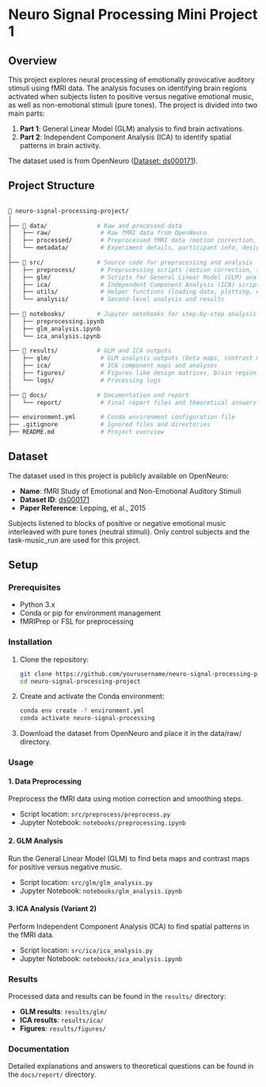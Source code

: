 # Neuro Signal Processing Mini Project 1

## Overview

This project explores neural processing of emotionally provocative auditory stimuli using fMRI data. The analysis focuses on identifying brain regions activated when subjects listen to positive versus negative emotional music, as well as non-emotional stimuli (pure tones). The project is divided into two main parts:

1. **Part 1**: General Linear Model (GLM) analysis to find brain activations.
2. **Part 2**: Independent Component Analysis (ICA) to identify spatial patterns in brain activity.

The dataset used is from OpenNeuro ([Dataset: ds000171](https://openneuro.org/datasets/ds000171/versions/00001)).

## Project Structure

```bash

📁 neuro-signal-processing-project/
│
├── 📁 data/              # Raw and processed data
│   ├── raw/              # Raw fMRI data from OpenNeuro
│   ├── processed/        # Preprocessed fMRI data (motion correction, smoothing)
│   └── metadata/         # Experiment details, participant info, design matrices
│
├── 📁 src/               # Source code for preprocessing and analysis
│   ├── preprocess/       # Preprocessing scripts (motion correction, smoothing, etc.)
│   ├── glm/              # Scripts for General Linear Model (GLM) analysis
│   ├── ica/              # Independent Component Analysis (ICA) scripts
│   ├── utils/            # Helper functions (loading data, plotting, etc.)
│   └── analysis/         # Second-level analysis and results
│
├── 📁 notebooks/         # Jupyter notebooks for step-by-step analysis
│   ├── preprocessing.ipynb
│   ├── glm_analysis.ipynb
│   └── ica_analysis.ipynb
│
├── 📁 results/           # GLM and ICA outputs
│   ├── glm/              # GLM analysis outputs (beta maps, contrast maps, etc.)
│   ├── ica/              # ICA component maps and analyses
│   ├── figures/          # Figures like design matrices, brain region maps
│   └── logs/             # Processing logs
│
├── 📁 docs/              # Documentation and report
│   └── report/           # Final report files and theoretical answers
│
├── environment.yml       # Conda environment configuration file
├── .gitignore            # Ignored files and directories
├── README.md             # Project overview

```

## Dataset

The dataset used in this project is publicly available on OpenNeuro:

- **Name**: fMRI Study of Emotional and Non-Emotional Auditory Stimuli
- **Dataset ID**: [ds000171](https://openneuro.org/datasets/ds000171/versions/00001)
- **Paper Reference**: Lepping, et al., 2015

Subjects listened to blocks of positive or negative emotional music interleaved with pure tones (neutral stimuli). Only control subjects and the task-music_run are used for this project.

## Setup

### Prerequisites

- Python 3.x
- Conda or pip for environment management
- fMRIPrep or FSL for preprocessing

### Installation

1. Clone the repository:
   ```bash
   git clone https://github.com/yourusername/neuro-signal-processing-project.git
   cd neuro-signal-processing-project 

2. Create and activate the Conda environment:
   ```bash
   conda env create -f environment.yml
   conda activate neuro-signal-processing
3. Download the dataset from OpenNeuro and place it in the data/raw/ directory.

### Usage

#### 1. Data Preprocessing

Preprocess the fMRI data using motion correction and smoothing steps.

- Script location: `src/preprocess/preprocess.py`
- Jupyter Notebook: `notebooks/preprocessing.ipynb`

#### 2. GLM Analysis

Run the General Linear Model (GLM) to find beta maps and contrast maps for positive versus negative music.

- Script location: `src/glm/glm_analysis.py`
- Jupyter Notebook: `notebooks/glm_analysis.ipynb`

#### 3. ICA Analysis (Variant 2)

Perform Independent Component Analysis (ICA) to find spatial patterns in the fMRI data.

- Script location: `src/ica/ica_analysis.py`
- Jupyter Notebook: `notebooks/ica_analysis.ipynb`

### Results

Processed data and results can be found in the `results/` directory:

- **GLM results**: `results/glm/`
- **ICA results**: `results/ica/`
- **Figures**: `results/figures/`

### Documentation

Detailed explanations and answers to theoretical questions can be found in the `docs/report/` directory.




